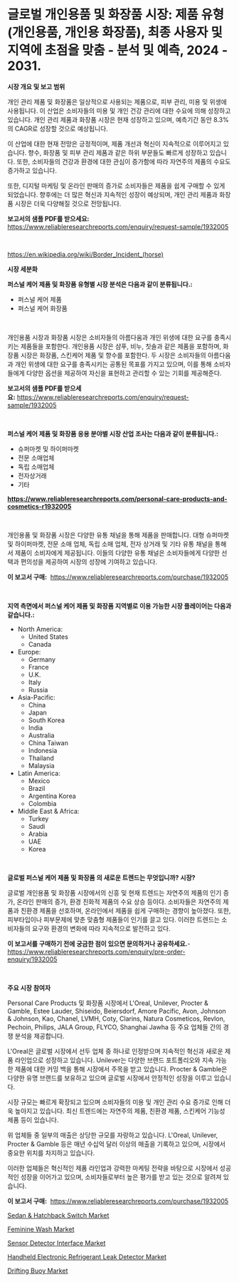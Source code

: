 <p><h1>글로벌 개인용품 및 화장품 시장: 제품 유형 (개인용품, 개인용 화장품), 최종 사용자 및 지역에 초점을 맞춤 - 분석 및 예측, 2024 - 2031.</h1></p><p><strong>시장 개요 및 보고 범위</strong></p>
<p><p>개인 관리 제품 및 화장품은 일상적으로 사용되는 제품으로, 피부 관리, 미용 및 위생에 사용됩니다. 이 산업은 소비자들의 미용 및 개인 건강 관리에 대한 수요에 의해 성장하고 있습니다. 개인 관리 제품과 화장품 시장은 현재 성장하고 있으며, 예측기간 동안 8.3%의 CAGR로 성장할 것으로 예상됩니다. </p><p>이 산업에 대한 현재 전망은 긍정적이며, 제품 개선과 혁신이 지속적으로 이루어지고 있습니다. 향수, 화장품 및 피부 관리 제품과 같은 하위 부문들도 빠르게 성장하고 있습니다. 또한, 소비자들의 건강과 환경에 대한 관심이 증가함에 따라 자연주의 제품의 수요도 증가하고 있습니다. </p><p>또한, 디지털 마케팅 및 온라인 판매의 증가로 소비자들은 제품을 쉽게 구매할 수 있게 되었습니다. 향후에는 더 많은 혁신과 지속적인 성장이 예상되며, 개인 관리 제품과 화장품 시장은 더욱 다양해질 것으로 전망됩니다.</p></p>
<p><strong>보고서의 샘플 PDF를 받으세요:</strong> <a href="https://www.reliableresearchreports.com/enquiry/request-sample/1932005">https://www.reliableresearchreports.com/enquiry/request-sample/1932005</a></p>
<p>&nbsp;</p>
<p><a href="https://en.wikipedia.org/wiki/Border_Incident_(horse)">https://en.wikipedia.org/wiki/Border_Incident_(horse)</a></p>
<p><strong>시장 세분화</strong></p>
<p><strong>퍼스널 케어 제품 및 화장품 유형별 시장 분석은 다음과 같이 분류됩니다.:</strong></p>
<p><ul><li>퍼스널 케어 제품</li><li>퍼스널 케어 화장품</li></ul></p>
<p>&nbsp;</p>
<p><p>개인용품 시장과 화장품 시장은 소비자들의 아름다움과 개인 위생에 대한 요구를 충족시키는 제품들을 포함한다. 개인용품 시장은 샴푸, 비누, 칫솔과 같은 제품을 포함하며, 화장품 시장은 화장품, 스킨케어 제품 및 향수를 포함한다. 두 시장은 소비자들의 아름다움과 개인 위생에 대한 요구를 충족시키는 공통된 목표를 가지고 있으며, 이를 통해 소비자들에게 다양한 옵션을 제공하여 자신을 표현하고 관리할 수 있는 기회를 제공해준다.</p></p>
<p><strong>보고서의 샘플 PDF를 받으세요:</strong>&nbsp;<a href="https://www.reliableresearchreports.com/enquiry/request-sample/1932005">https://www.reliableresearchreports.com/enquiry/request-sample/1932005</a></p>
<p>&nbsp;</p>
<p><strong> 퍼스널 케어 제품 및 화장품 응용 분야별 시장 산업 조사는 다음과 같이 분류됩니다.:</strong></p>
<p><ul><li>슈퍼마켓 및 하이퍼마켓</li><li>전문 소매업체</li><li>독립 소매업체</li><li>전자상거래</li><li>기타</li></ul></p>
<p><strong><a href="https://www.reliableresearchreports.com/personal-care-products-and-cosmetics-r1932005">https://www.reliableresearchreports.com/personal-care-products-and-cosmetics-r1932005</a></strong></p>
<p>&nbsp;</p>
<p><p>개인용품 및 화장품 시장은 다양한 유통 채널을 통해 제품을 판매합니다. 대형 슈퍼마켓 및 하이퍼마켓, 전문 소매 업체, 독립 소매 업체, 전자 상거래 및 기타 유통 채널을 통해서 제품이 소비자에게 제공됩니다. 이들의 다양한 유통 채널은 소비자들에게 다양한 선택과 편의성을 제공하여 시장의 성장에 기여하고 있습니다.</p></p>
<p><strong>이 보고서 구매:</strong>&nbsp; <a href="https://www.reliableresearchreports.com/purchase/1932005">https://www.reliableresearchreports.com/purchase/1932005</a></p>
<p>&nbsp;</p>
<p><strong>지역 측면에서 퍼스널 케어 제품 및 화장품 지역별로 이용 가능한 시장 플레이어는 다음과 같습니다.:</strong></p>
<p><ul>
    <li>
        North America:
        <ul>
            <li>United States</li>
            <li>Canada</li>
        </ul>
    </li>
    <li>
        Europe:
        <ul>
            <li>Germany</li>
            <li>France</li>
            <li>U.K.</li>
            <li>Italy</li>
            <li>Russia</li>
        </ul>
    </li>
    <li>
        Asia-Pacific:
        <ul>
            <li>China</li>
            <li>Japan</li>
            <li>South Korea</li>
            <li>India</li>
            <li>Australia</li>
            <li>China Taiwan</li>
            <li>Indonesia</li>
            <li>Thailand</li>
            <li>Malaysia</li>
        </ul>
    </li>
    <li>
        Latin America:
        <ul>
            <li>Mexico</li>
            <li>Brazil</li>
            <li>Argentina Korea</li>
            <li>Colombia</li>
        </ul>
    </li>
    <li>
        Middle East & Africa:
        <ul>
            <li>Turkey</li>
            <li>Saudi</li>
            <li>Arabia</li>
            <li>UAE</li>
            <li>Korea</li>
        </ul>
    </li>
    </ul></p>
<p>&nbsp;</p>
<p><strong>글로벌 퍼스널 케어 제품 및 화장품 의 새로운 트렌드는 무엇입니까? 시장?</strong></p>
<p><p>글로벌 개인용품 및 화장품 시장에서의 신흥 및 현재 트렌드는 자연주의 제품의 인기 증가, 온라인 판매의 증가, 환경 친화적 제품의 수요 상승 등이다. 소비자들은 자연주의 제품과 친환경 제품을 선호하며, 온라인에서 제품을 쉽게 구매하는 경향이 높아졌다. 또한, 피부타입이나 피부문제에 맞춘 맞춤형 제품들이 인기를 끌고 있다. 이러한 트렌드는 소비자들의 요구와 환경의 변화에 따라 지속적으로 발전하고 있다.</p></p>
<p><strong>이 보고서를 구매하기 전에 궁금한 점이 있으면 문의하거나 공유하세요.</strong>- <a href="https://www.reliableresearchreports.com/enquiry/pre-order-enquiry/1932005">https://www.reliableresearchreports.com/enquiry/pre-order-enquiry/1932005</a></p>
<p>&nbsp;</p>
<p><strong>주요 시장 참여자</strong></p>
<p><p>Personal Care Products 및 화장품 시장에서 L'Oreal, Unilever, Procter & Gamble, Estee Lauder, Shiseido, Beiersdorf, Amore Pacific, Avon, Johnson & Johnson, Kao, Chanel, LVMH, Coty, Clarins, Natura Cosmeticos, Revlon, Pechoin, Philips, JALA Group, FLYCO, Shanghai Jawha 등 주요 업체들 간의 경쟁 분석을 제공합니다.</p><p>L'Oreal은 글로벌 시장에서 선두 업체 중 하나로 인정받으며 지속적인 혁신과 새로운 제품 라인업으로 성장하고 있습니다. Unilever는 다양한 브랜드 포트폴리오와 지속 가능한 제품에 대한 커밍 백을 통해 시장에서 주목을 받고 있습니다. Procter & Gamble은 다양한 유명 브랜드를 보유하고 있으며 글로벌 시장에서 안정적인 성장을 이루고 있습니다.</p><p>시장 규모는 빠르게 확장되고 있으며 소비자들의 미용 및 개인 관리 수요 증가로 인해 더욱 높아지고 있습니다. 최신 트렌드에는 자연주의 제품, 친환경 제품, 스킨케어 기능성 제품 등이 있습니다.</p><p>위 업체들 중 일부의 매출은 상당한 규모를 자랑하고 있습니다. L'Oreal, Unilever, Procter & Gamble 등은 매년 수십억 달러 이상의 매출을 기록하고 있으며, 시장에서 중요한 위치를 차지하고 있습니다.</p><p>이러한 업체들은 혁신적인 제품 라인업과 강력한 마케팅 전략을 바탕으로 시장에서 성공적인 성장을 이어가고 있으며, 소비자들로부터 높은 평가를 받고 있는 것으로 알려져 있습니다.</p></p>
<p><strong>이 보고서 구매:</strong>&nbsp;&nbsp;<a href="https://www.reliableresearchreports.com/purchase/1932005">https://www.reliableresearchreports.com/purchase/1932005</a></p>
<p><p><a href="https://medium.com/@samantha.welch56767/sedan-hatchback-switch-market-trends-and-analysis-opportunities-and-challenges-for-future-5a0ca487ff20?postPublishedType=initial">Sedan & Hatchback Switch Market</a></p><p><a href="https://medium.com/@liam.mcgrath5645/feminine-wash-market-trends-a-detailed-study-of-its-market-segmentation-and-analyzing-the-46a03e7f5482">Feminine Wash Market</a></p><p><a href="https://www.linkedin.com/pulse/sensor-detector-interface-industry-analysis-report-its-market-y2ptf">Sensor Detector Interface Market</a></p><p><a href="https://github.com/temeroso029/Market-Research-Report-List-1/blob/main/handheld-electronic-refrigerant-leak-detector-market.md">Handheld Electronic Refrigerant Leak Detector Market</a></p><p><a href="https://issuu.com/reportprime-2/docs/drifting-buoy-market-size-2030.pptx">Drifting Buoy Market</a></p></p>